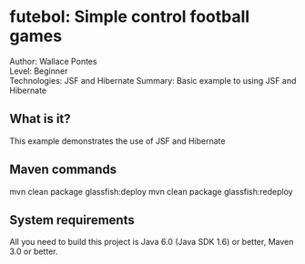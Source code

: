 futebol: Simple control football games
===============================
Author: Wallace Pontes   
Level: Beginner   
Technologies: JSF and Hibernate
Summary: Basic example to using JSF and Hibernate

What is it?
-----------

This example demonstrates the use of JSF and Hibernate


Maven commands
-------------------

mvn clean package glassfish:deploy
mvn clean package glassfish:redeploy

System requirements
-------------------

All you need to build this project is Java 6.0 (Java SDK 1.6) or better, Maven 3.0 or better.
